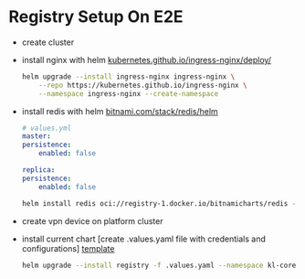 # Registry Setup On E2E

- create cluster
- install nginx with helm
    [kubernetes.github.io/ingress-nginx/deploy/](https://kubernetes.github.io/ingress-nginx/deploy/)
    ```sh
    helm upgrade --install ingress-nginx ingress-nginx \
        --repo https://kubernetes.github.io/ingress-nginx \
        --namespace ingress-nginx --create-namespace
    ````
- install redis with helm
    [bitnami.com/stack/redis/helm](https://bitnami.com/stack/redis/helm)
    ```yml
    # values.yml
    master:
    persistence:
        enabled: false

    replica:
    persistence:
        enabled: false
    ```

    ```sh
    helm install redis oci://registry-1.docker.io/bitnamicharts/redis -f values.yml --namespace=kl-core
    ```
- create vpn device on platform cluster

- install current chart [create .values.yaml file with credentials and configurations] [template](./values.yaml)
    ```sh
    helm upgrade --install registry -f .values.yaml --namespace kl-core .
    ```
